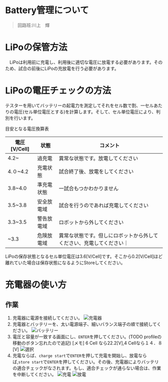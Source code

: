 # Battery管理について
>回路班:川上　輝

# LiPoの保管方法
　LiPoは利用前に充電し、利用後に適切な電圧に放電する必要があります。そのため、試合の前後にLiPoの充放電を行う必要があります。

# LiPoの電圧チェックの方法
テスターを用いてバッテリーの起電力を測定してそれをセル数で割、一セルあたりの電圧(セル単位電圧とする)を計算します。そして、セル単位電圧により、判別を行います。


目安となる電圧換算表

|電圧[V/Cell]|状態|コメント|
|--|--|--|
|4.2~|過充電|異常な状態です。放電してください|
|4.０~4.2|充電状態|試合終了後、放電をしてください|
|3.8~4.0|準充電状態|一試合もつかわかりません|
|3.5~3.8|安全放電域|試合を行うのであれば充電してください|
|3.3~3.5|警告放電域|ロボットから外してください|
|~3.3|危険放電域|異常な状態です。但しにロボットから外してください、充電してください｜

LiPoの保存状態となるセル単位電圧は3.6[V/Cell]です。そこから0.2[V/Cell]ほど離れていた場合は保存状態になるようにStoreしてください。

# 充電器の使い方
## 作業
1. 充電器に電源を接続してください。
![充電器](image/charger.jpg)
2. 充電器とバッテリーを、太い電源端子、細いバランス端子の順で接続してください。
![バッテリー](image/battery.jpg)
3. 電圧と容量が一致する画面にし、`ENTER`を押してください。(TODO profileの移動のボタン忘れたので追記)
[メモ] 6 Cell なら22.2[V],4 Cellなら１４．８[V]
![選択](image/charger-select.jpg)
4. 充電ならば、`charge start`で`ENTER`を押して充電を開始し、放電ならば,`store start`で`ENTER`を押してください。その後、充電器によりバッテリの適合チェックがなされます。もし、適合チェックが通らない場合は、作業を中断してください。
![充電](image/charger-charge.jpg)
![放電](image/charger-store.jpg)
